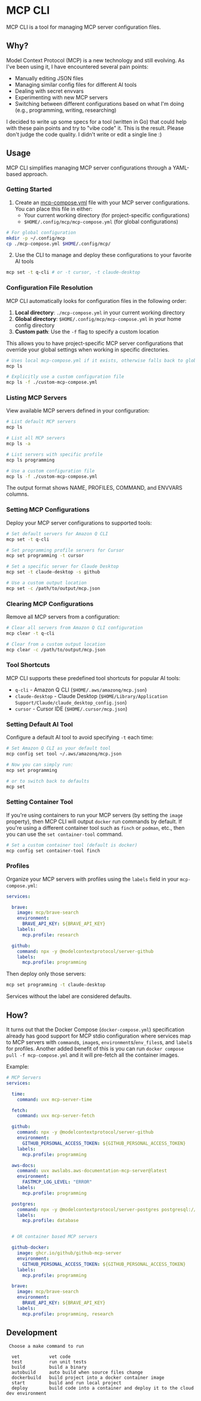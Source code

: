 # MCP CLI

MCP CLI is a tool for managing MCP server configuration files.

## Why?

Model Context Protocol (MCP) is a new technology and still evolving.  As I've been using it, I have encountered several pain points:

- Manually editing JSON files
- Managing similar config files for different AI tools
- Dealing with secret envvars
- Experimenting with new MCP servers
- Switching between different configurations based on what I'm doing (e.g., programming, writing, researching)

I decided to write up some specs for a tool (written in Go) that could help with these pain points and try to "vibe code" it.  This is the result. Please don't judge the code quality. I didn't write or edit a single line :)

## Usage

MCP CLI simplifies managing MCP server configurations through a YAML-based approach.

### Getting Started

1. Create an [mcp-compose.yml](./mcp-compose.yml) file with your MCP server configurations. You can place this file in either:
   - Your current working directory (for project-specific configurations)
   - `$HOME/.config/mcp/mcp-compose.yml` (for global configurations)

```sh
# For global configuration
mkdir -p ~/.config/mcp
cp ./mcp-compose.yml $HOME/.config/mcp/
```

2. Use the CLI to manage and deploy these configurations to your favorite AI tools

```sh
mcp set -t q-cli # or -t cursor, -t claude-desktop
```

### Configuration File Resolution

MCP CLI automatically looks for configuration files in the following order:

1. **Local directory**: `./mcp-compose.yml` in your current working directory
2. **Global directory**: `$HOME/.config/mcp/mcp-compose.yml` in your home config directory
3. **Custom path**: Use the `-f` flag to specify a custom location

This allows you to have project-specific MCP server configurations that override your global settings when working in specific directories.

```sh
# Uses local mcp-compose.yml if it exists, otherwise falls back to global
mcp ls

# Explicitly use a custom configuration file
mcp ls -f ./custom-mcp-compose.yml
```

### Listing MCP Servers

View available MCP servers defined in your configuration:

```sh
# List default MCP servers
mcp ls

# List all MCP servers
mcp ls -a

# List servers with specific profile
mcp ls programming

# Use a custom configuration file
mcp ls -f ./custom-mcp-compose.yml
```

The output format shows NAME, PROFILES, COMMAND, and ENVVARS columns.

### Setting MCP Configurations

Deploy your MCP server configurations to supported tools:

```sh
# Set default servers for Amazon Q CLI
mcp set -t q-cli

# Set programming profile servers for Cursor
mcp set programming -t cursor

# Set a specific server for Claude Desktop
mcp set -t claude-desktop -s github

# Use a custom output location
mcp set -c /path/to/output/mcp.json
```

### Clearing MCP Configurations

Remove all MCP servers from a configuration:

```sh
# Clear all servers from Amazon Q CLI configuration
mcp clear -t q-cli

# Clear from a custom output location
mcp clear -c /path/to/output/mcp.json
```

### Tool Shortcuts

MCP CLI supports these predefined tool shortcuts for popular AI tools:

- `q-cli` - Amazon Q CLI (`$HOME/.aws/amazonq/mcp.json`)
- `claude-desktop` - Claude Desktop (`$HOME/Library/Application Support/Claude/claude_desktop_config.json`)
- `cursor` - Cursor IDE (`$HOME/.cursor/mcp.json`)

### Setting Default AI Tool

Configure a default AI tool to avoid specifying `-t` each time:

```sh
# Set Amazon Q CLI as your default tool
mcp config set tool ~/.aws/amazonq/mcp.json

# Now you can simply run:
mcp set programming

# or to switch back to defaults
mcp set
```

### Setting Container Tool

If you're using containers to run your MCP servers (by setting the `image` property), then MCP CLI will output `docker` run commands by default. If you're using a different container tool such as `finch` or `podman`, etc., then you can use the `set container-tool` command.

```sh
# Set a custom container tool (default is docker)
mcp config set container-tool finch
```

### Profiles

Organize your MCP servers with profiles using the `labels` field in your `mcp-compose.yml`:

```yaml
services:

  brave:
    image: mcp/brave-search
    environment:
      BRAVE_API_KEY: ${BRAVE_API_KEY}
    labels:
      mcp.profile: research

  github:
    command: npx -y @modelcontextprotocol/server-github
    labels:
      mcp.profile: programming
```

Then deploy only those servers:

```sh
mcp set programming -t claude-desktop
```

Services without the label are considered defaults.


## How?

It turns out that the Docker Compose (`docker-compose.yml`) specification already has good support for MCP stdio configuration where services map to MCP servers with `command`s, `image`s, `environment`s/`env_files`s, and `label`s for profiles. Another added benefit of this is you can run `docker compose pull -f mcp-compose.yml` and it will pre-fetch all the container images.

Example:

```yaml
# MCP Servers
services:

  time:
    command: uvx mcp-server-time

  fetch:
    command: uvx mcp-server-fetch

  github:
    command: npx -y @modelcontextprotocol/server-github
    environment:
      GITHUB_PERSONAL_ACCESS_TOKEN: ${GITHUB_PERSONAL_ACCESS_TOKEN}
    labels:
      mcp.profile: programming

  aws-docs:
    command: uvx awslabs.aws-documentation-mcp-server@latest
    environment:
      FASTMCP_LOG_LEVEL: "ERROR"
    labels:
      mcp.profile: programming

  postgres:
    command: npx -y @modelcontextprotocol/server-postgres postgresql://localhost/mydb
    labels:
      mcp.profile: database


  # OR container based MCP servers

  github-docker:
    image: ghcr.io/github/github-mcp-server
    environment:
      GITHUB_PERSONAL_ACCESS_TOKEN: ${GITHUB_PERSONAL_ACCESS_TOKEN}
    labels:
      mcp.profile: programming

  brave:
    image: mcp/brave-search
    environment:
      BRAVE_API_KEY: ${BRAVE_API_KEY}
    labels:
      mcp.profile: programming, research
```

## Development

```
 Choose a make command to run

  vet           vet code
  test          run unit tests
  build         build a binary
  autobuild     auto build when source files change
  dockerbuild   build project into a docker container image
  start         build and run local project
  deploy        build code into a container and deploy it to the cloud dev environment
```
